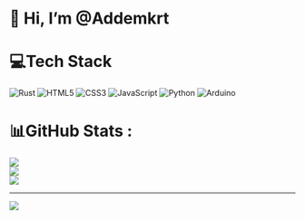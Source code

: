 # 👋 Hi, I’m @Addemkrt


# 💻Tech Stack
![Rust](https://img.shields.io/badge/rust-%23000000.svg?style=for-the-badge&logo=rust&logoColor=white) ![HTML5](https://img.shields.io/badge/html5-%23E34F26.svg?style=for-the-badge&logo=html5&logoColor=white) ![CSS3](https://img.shields.io/badge/css3-%231572B6.svg?style=for-the-badge&logo=css3&logoColor=white) ![JavaScript](https://img.shields.io/badge/javascript-%23323330.svg?style=for-the-badge&logo=javascript&logoColor=%23F7DF1E) ![Python](https://img.shields.io/badge/python-3670A0?style=for-the-badge&logo=python&logoColor=ffdd54) ![Arduino](https://img.shields.io/badge/-Arduino-00979D?style=for-the-badge&logo=Arduino&logoColor=white)
# 📊GitHub Stats :
![](https://github-readme-stats.vercel.app/api?username=Addemkrt&theme=radical&hide_border=false&include_all_commits=false&count_private=false)<br/>
![](https://github-readme-streak-stats.herokuapp.com/?user=Addemkrt&theme=radical&hide_border=false)<br/>
![](https://github-readme-stats.vercel.app/api/top-langs/?username=Addemkrt&theme=radical&hide_border=false&include_all_commits=false&count_private=false&layout=compact)

---
[![](https://visitcount.itsvg.in/api?id=Addemkrt&icon=0&color=0)](https://visitcount.itsvg.in)
